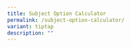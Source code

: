 ```yaml
---
title: Subject Option Calculator
permalink: /subject-option-calculator/
variant: tiptap
description: ""
---
```

